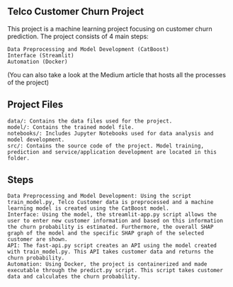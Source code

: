 ## Telco Customer Churn Project

This project is a machine learning project focusing on customer churn prediction. The project consists of 4 main steps:

    Data Preprocessing and Model Development (CatBoost)
    Interface (Streamlit)
    Automation (Docker)

(You can also take a look at the Medium article that hosts all the processes of the project)


## Project Files

    data/: Contains the data files used for the project.
    model/: Contains the trained model file.
    notebooks/: Includes Jupyter Notebooks used for data analysis and model development.
    src/: Contains the source code of the project. Model training, prediction and service/application development are located in this folder.

## Steps

    Data Preprocessing and Model Development: Using the script train_model.py, Telco Customer data is preprocessed and a machine learning model is created using the CatBoost model.
    Interface: Using the model, the streamlit-app.py script allows the user to enter new customer information and based on this information the churn probability is estimated. Furthermore, the overall SHAP graph of the model and the specific SHAP graph of the selected customer are shown.
    API: The fast-api.py script creates an API using the model created with train_model.py. This API takes customer data and returns the churn probability.
    Automation: Using Docker, the project is containerized and made executable through the predict.py script. This script takes customer data and calculates the churn probability.

